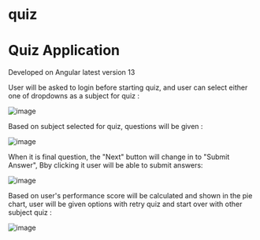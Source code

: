 # quiz
# Quiz Application

Developed on Angular latest version 13

User will be asked to login before starting quiz, and user can select either one of dropdowns as a subject for quiz :

![image](https://user-images.githubusercontent.com/107784718/189266270-fb5b63ce-5e74-4050-a93f-406ec110a0af.png)

Based on subject selected for quiz, questions will be given : 

![image](https://user-images.githubusercontent.com/107784718/189266383-1cd4f28d-b393-42eb-b549-281e4370f018.png)

When it is final question, the "Next" button will change in to "Submit Answer", Bby clicking it user will be able to submit answers:

![image](https://user-images.githubusercontent.com/107784718/189266537-25c96084-fdcc-4a6b-ae26-f0cb5edd48fe.png)

Based on user's performance score will be calculated and shown in the pie chart, user will be given options with retry quiz and start over with other subject quiz : 

![image](https://user-images.githubusercontent.com/107784718/189266673-876f997b-9e96-49b9-9de7-d822278d6585.png)







